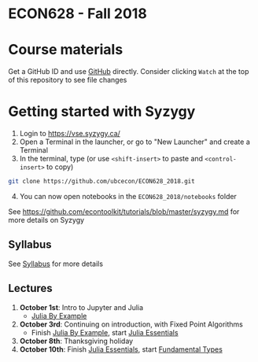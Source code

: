 # ECON628 - Fall 2018

# Course materials
Get a GitHub ID and use [GitHub](https://github.com/econtoolkit/tutorials/blob/master/github.md) directly. Consider clicking `Watch` at the top of this repository to see file changes

# Getting started with Syzygy
1.  Login to https://vse.syzygy.ca/
2. Open a Terminal in the launcher, or go to "New Launcher" and create a Terminal
3. In the terminal, type  (or use `<shift-insert>` to paste and `<control-insert>` to copy)
```bash
git clone https://github.com/ubcecon/ECON628_2018.git
```
4. You can now open notebooks in the `ECON628_2018/notebooks` folder

See https://github.com/econtoolkit/tutorials/blob/master/syzygy.md for more details on Syzygy

## Syllabus
See [Syllabus](syllabus.md) for more details

## Lectures
1. **October 1st**: Intro to Jupyter and Julia
   - [Julia By Example](https://nbviewer.jupyter.org/github/ubcecon/ECON628_2018/blob/master/notebooks/julia_by_example.ipynb)
2. **October 3rd**: Continuing on introduction, with Fixed Point Algorithms 
   - Finish [Julia By Example](https://nbviewer.jupyter.org/github/ubcecon/ECON628_2018/blob/master/notebooks/julia_by_example.ipynb), start [Julia Essentials](https://nbviewer.jupyter.org/github/ubcecon/ECON628_2018/blob/master/notebooks/julia_essentials.ipynb)
3. **October 8th**: Thanksgiving holiday
4. **October 10th**: Finish [Julia Essentials](https://nbviewer.jupyter.org/github/ubcecon/ECON628_2018/blob/master/notebooks/julia_essentials.ipynb), start [Fundamental Types](https://nbviewer.jupyter.org/github/ubcecon/ECON628_2018/blob/master/notebooks/fundamental_types.ipynb)
